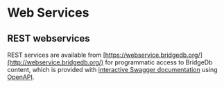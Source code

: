 # Web Services

## REST webservices

REST services are available from [https://webservice.bridgedb.org/](http://webservice.bridgedb.org/) for programmatic
access to BridgeDb content, which is provided with [interactive Swagger documentation](https://bridgedb.github.io/swagger/)
using [OpenAPI](https://www.openapis.org/).

